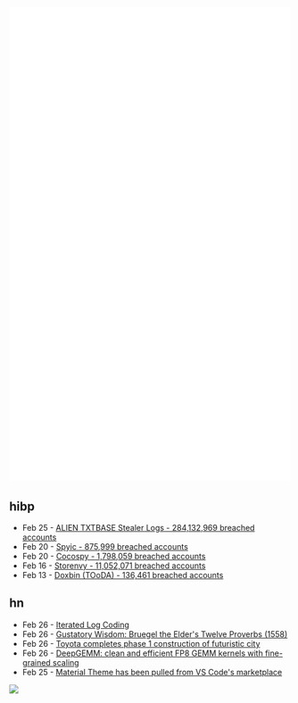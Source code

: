 ![Metrics](https://raw.githubusercontent.com/phixion/phixion/master/metrics.svg)

## hibp

<!--
for https://github.com/phixion/phixion/blob/main/.github/workflows/feeds.yml
-->
<!--START_SECTION:haveibeenpwnd-->
- Feb 25 - [ALIEN TXTBASE Stealer Logs - 284,132,969 breached accounts](https://haveibeenpwned.com/PwnedWebsites#AlienStealerLogs)
- Feb 20 - [Spyic - 875,999 breached accounts](https://haveibeenpwned.com/PwnedWebsites#Spyic)
- Feb 20 - [Cocospy - 1,798,059 breached accounts](https://haveibeenpwned.com/PwnedWebsites#Cocospy)
- Feb 16 - [Storenvy - 11,052,071 breached accounts](https://haveibeenpwned.com/PwnedWebsites#Storenvy)
- Feb 13 - [Doxbin (TOoDA) - 136,461 breached accounts](https://haveibeenpwned.com/PwnedWebsites#DoxbinTOoDA)
<!--END_SECTION:haveibeenpwnd-->

## hn

<!--
for https://github.com/phixion/phixion/blob/main/.github/workflows/feeds.yml
-->
<!--START_SECTION:hn-->
- Feb 26 - [Iterated Log Coding](https://adamscherlis.github.io/blog/iterlog-coding/)
- Feb 26 - [Gustatory Wisdom: Bruegel the Elder's Twelve Proverbs (1558)](https://publicdomainreview.org/collection/bruegel-twelve-proverbs/)
- Feb 26 - [Toyota completes phase 1 construction of futuristic city](https://www3.nhk.or.jp/nhkworld/en/news/20250225_B03/)
- Feb 26 - [DeepGEMM: clean and efficient FP8 GEMM kernels with fine-grained scaling](https://github.com/deepseek-ai/DeepGEMM)
- Feb 25 - [Material Theme has been pulled from VS Code's marketplace](https://github.com/material-theme/vsc-material-theme/discussions/1313)
<!--END_SECTION:hn-->

<!--
for https://yhype.me
-->
![](https://hit.yhype.me/github/profile?user_id=13013670)
